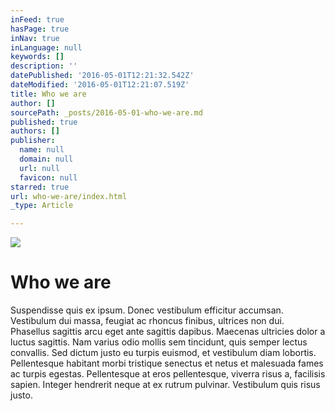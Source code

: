 ```yaml
---
inFeed: true
hasPage: true
inNav: true
inLanguage: null
keywords: []
description: ''
datePublished: '2016-05-01T12:21:32.542Z'
dateModified: '2016-05-01T12:21:07.519Z'
title: Who we are
author: []
sourcePath: _posts/2016-05-01-who-we-are.md
published: true
authors: []
publisher:
  name: null
  domain: null
  url: null
  favicon: null
starred: true
url: who-we-are/index.html
_type: Article

---
```

![](https://the-grid-user-content.s3-us-west-2.amazonaws.com/b5b100b9-d126-4c1b-889d-abd5bb016313.jpg)

# Who we are

Suspendisse quis ex ipsum. Donec vestibulum efficitur accumsan. Vestibulum dui massa, feugiat ac rhoncus finibus, ultrices non dui. Phasellus sagittis arcu eget ante sagittis dapibus. Maecenas ultricies dolor a luctus sagittis. Nam varius odio mollis sem tincidunt, quis semper lectus convallis. Sed dictum justo eu turpis euismod, et vestibulum diam lobortis. Pellentesque habitant morbi tristique senectus et netus et malesuada fames ac turpis egestas. Pellentesque at eros pellentesque, viverra risus a, facilisis sapien. Integer hendrerit neque at ex rutrum pulvinar. Vestibulum quis risus justo.